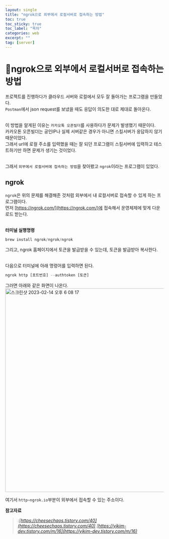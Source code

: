 ```yaml
---
layout: single
title: "ngrok으로 외부에서 로컬서버로 접속하는 방법"
toc: true
toc_sticky: true
toc_label: "목차"
categories: web
excerpt: ""
tag: [server]
---
```


# 📘ngrok으로 외부에서 로컬서버로 접속하는 방법
프로젝트를 진행하다가 클라우드 서버와 로컬에서 모두 잘 돌아가는 프로그램을 만들었다.  
`Postman`에서 json request를 보냈을 때도 응답이 의도한 대로 제대로 돌아온다.  
<br>

이 방법을 알게된 이유는 `카카오톡 오픈빌더`를 사용하다가 문제가 발생했기 때문이다.  
카카오톤 오픈빌더는 공인IP나 실제 서버같은 경우가 아니면 스킬서버가 응답하지 않기 때문이었다.  
그래서 url에 로컬 주소를 입력했을 때는 잘 되던 프로그램이 스킬서버에 입력하고 테스트하기만 하면 문제가 생기는 것이었다.  
<br>

그래서 `외부에서 로컬서버에 접속하는 방법`을 찾아봤고 `ngrok`이라는 프로그램이 있었다.  

## ngrok
`ngrok`은 위의 문제를 해결해준 것처럼 외부에서 내 로컬서버로 접속할 수 있게 하는 프로그램이다.  
먼저 [https://ngrok.com/](https://ngrok.com/)에 접속해서 운영체제에 맞게 다운로드 받는다.  
<br>

****터미널 실행명령****
```python
brew install ngrok/ngrok/ngrok
```

그리고, ngrok 홈페이지에서 토큰을 발급받을 수 있는데, 토큰을 발급받아 복사한다.  
<br>

다음으로 터미널에 아래 명령어를 입력하면 된다.  
```python
ngrok http [포트번호] --authtoken [토큰]
```

그러면 아래와 같은 화면이 나온다.  
<img width="648" alt="스크린샷 2023-02-14 오후 6 08 17" src="https://user-images.githubusercontent.com/104587537/218690293-0583dc5b-c7e1-49fc-a9db-bbdd1642fa6a.png">  

여기서 `http~ngrok.io`부분이 외부에서 접속할 수 있는 주소이다.
<br>

****참고자료****
>*:[https://cheesechaos.tistory.com/40](https://cheesechaos.tistory.com/40)*
> *[https://yjkim-dev.tistory.com/m/16](https://yjkim-dev.tistory.com/m/16)*